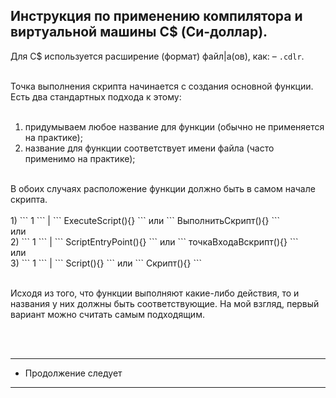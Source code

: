 Инструкция по применению компилятора и виртуальной машины C$ (Си-доллар).
-
Для C$ используется расширение (формат) файл|а(ов), как: – `.cdlr`.<br><br>

Точка выполнения скрипта начинается с создания основной функции. Есть два стандартных подхода к этому:<br>
<br>
1) придумываем любое название для функции (обычно не применяется на практике);<br>
2) название для функции соответствует имени файла (часто применимо на практике);<br>
<br>
В обоих случаях расположение функции должно быть в самом начале скрипта.<br>
<br>
1) ``` 1 ``` | ``` ExecuteScript(){} ``` или ``` ВыполнитьСкрипт(){} ``` <br>
или <br>
2) ``` 1 ``` | ``` ScriptEntryPoint(){} ``` или  ``` точкаВходаВскрипт(){} ``` <br>
или <br>
3) ``` 1 ``` | ``` Script(){} ``` или ``` Скрипт(){} ``` <br>
<br>

Исходя из того, что функции выполняют какие-либо действия, то и названия у них должны быть соответствующие. На мой взгляд, первый вариант можно считать самым подходящим.


<br>
<br>

---------------------
* Продолжение следует
---------------------
